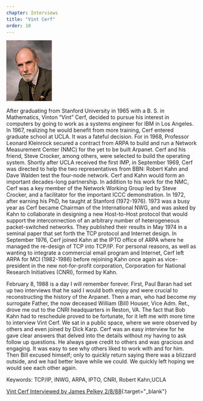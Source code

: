 ```yaml
---
chapter: Interviews
title: "Vint Cerf"
order: 10
---
```


![Vint Cerf](/assets/img/vint-cerf.jpg)

After graduating from Stanford University in 1965 with a B. S. in Mathematics, Vinton “Vint” Cerf, decided to pursue his interest in computers by going to work as a systems engineer for IBM in Los Angeles. In 1967, realizing he would benefit from more training, Cerf entered graduate school at UCLA. It was a fateful decision. For in 1968, Professor Leonard Kleinrock secured a contract from ARPA to build and run a Network Measurement Center (NMC) for the yet to be built Arpanet. Cerf and his friend, Steve Crocker, among others, were selected to build the operating system. Shortly after UCLA received the first IMP, in September 1969, Cerf was directed to help the two representatives from BBN: Robert Kahn and Dave Walden test the four-node network. Cerf and Kahn would form an important decades-long partnership. In addition to his work for the NMC, Cerf was a key member of the Network Working Group led by Steve Crocker, and a facilitator for the important ICCC demonstration. In 1972, after earning his PhD, he taught at Stanford (1972-1976). 1973 was a busy year as Cerf became Chairman of the International NWG, and was asked by Kahn to collaborate in designing a new Host-to-Host protocol that would support the interconnection of an arbitrary number of heterogeneous packet-switched networks. They published their results in May 1974 in a seminal paper that set forth the TCP protocol and Internet design. In September 1976, Cerf joined Kahn at the IPTO office of ARPA where he managed the re-design of TCP into TCP/IP. For personal reasons, as well as wanting to integrate a commercial email program and Internet, Cerf left ARPA for MCI (1982-1986) before rejoining Kahn once again as vice-president in the new not-for-profit corporation, Corporation for National Research Initiatives (CNRI), formed by Kahn.

February 8, 1988 is a day I will remember forever. First, Paul Baran had set up two interviews that he said I would both enjoy and were crucial to reconstructing the history of the Arpanet. Then a man, who had become my surrogate Father, the now deceased William (Bill) Houser, Vice Adm. Ret., drove me out to the CNRI headquarters in Reston, VA. The fact that Bob Kahn had to reschedule proved to be fortunate, for it left me with more time to interview Vint Cerf. We sat in a public space, where we were observed by others and even joined by Dick Karp. Cerf was an easy interview for he gave clear answers that delved into the details without my having to ask follow up questions. He always gave credit to others and was gracious and engaging. It was easy to see why others liked to work with and for him. Then Bill excused himself; only to quickly return saying there was a blizzard outside, and we had better leave while we could. We quickly left hoping we would see each other again.

Keywords: TCP/IP, INWG, ARPA, IPTO, CNRI, Robert Kahn,UCLA

[Vint Cerf Interviewed by James Pelkey 2/8/88](https://archive.computerhistory.org/resources/access/text/2015/11/102738017-05-01-acc.pdf){:target="_blank"}
